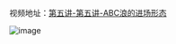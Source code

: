 视频地址：[第五讲-第五讲-ABC浪的进场形态](https://www.youtube.com/watch?v=rwK4-OioOU8&t=3s)

![image](https://user-images.githubusercontent.com/5788126/172770917-4973e76b-0898-47f9-8ee1-12b38eabbcec.png)
